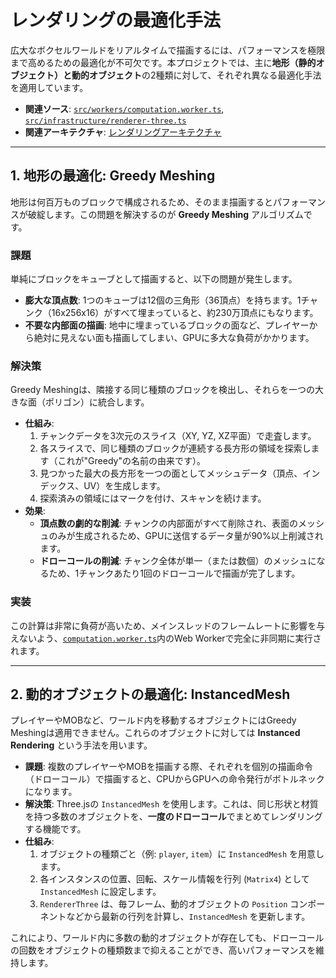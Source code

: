# レンダリングの最適化手法

広大なボクセルワールドをリアルタイムで描画するには、パフォーマンスを極限まで高めるための最適化が不可欠です。本プロジェクトでは、主に**地形（静的オブジェクト）**と**動的オブジェクト**の2種類に対して、それぞれ異なる最適化手法を適用しています。

-   **関連ソース**: [`src/workers/computation.worker.ts`](../../src/workers/computation.worker.ts), [`src/infrastructure/renderer-three.ts`](../../src/infrastructure/renderer-three.ts)
-   **関連アーキテクチャ**: [レンダリングアーキテクチャ](../architecture/rendering.md)

---

## 1. 地形の最適化: Greedy Meshing

地形は何百万ものブロックで構成されるため、そのまま描画するとパフォーマンスが破綻します。この問題を解決するのが **Greedy Meshing** アルゴリズムです。

### 課題

単純にブロックをキューブとして描画すると、以下の問題が発生します。
-   **膨大な頂点数**: 1つのキューブは12個の三角形（36頂点）を持ちます。1チャンク（16x256x16）がすべて埋まっていると、約230万頂点にもなります。
-   **不要な内部面の描画**: 地中に埋まっているブロックの面など、プレイヤーから絶対に見えない面も描画してしまい、GPUに多大な負荷がかかります。

### 解決策

Greedy Meshingは、隣接する同じ種類のブロックを検出し、それらを一つの大きな面（ポリゴン）に統合します。

-   **仕組み**:
    1.  チャンクデータを3次元のスライス（XY, YZ, XZ平面）で走査します。
    2.  各スライスで、同じ種類のブロックが連続する長方形の領域を探索します（これが"Greedy"の名前の由来です）。
    3.  見つかった最大の長方形を一つの面としてメッシュデータ（頂点、インデックス、UV）を生成します。
    4.  探索済みの領域にはマークを付け、スキャンを続けます。
-   **効果**:
    -   **頂点数の劇的な削減**: チャンクの内部面がすべて削除され、表面のメッシュのみが生成されるため、GPUに送信するデータ量が90%以上削減されます。
    -   **ドローコールの削減**: チャンク全体が単一（または数個）のメッシュになるため、1チャンクあたり1回のドローコールで描画が完了します。

### 実装

この計算は非常に負荷が高いため、メインスレッドのフレームレートに影響を与えないよう、[`computation.worker.ts`](../../src/workers/computation.worker.ts)内のWeb Workerで完全に非同期に実行されます。

---

## 2. 動的オブジェクトの最適化: InstancedMesh

プレイヤーやMOBなど、ワールド内を移動するオブジェクトにはGreedy Meshingは適用できません。これらのオブジェクトに対しては **Instanced Rendering** という手法を用います。

-   **課題**: 複数のプレイヤーやMOBを描画する際、それぞれを個別の描画命令（ドローコール）で描画すると、CPUからGPUへの命令発行がボトルネックになります。
-   **解決策**: Three.jsの `InstancedMesh` を使用します。これは、同じ形状と材質を持つ多数のオブジェクトを、**一度のドローコール**でまとめてレンダリングする機能です。
-   **仕組み**:
    1.  オブジェクトの種類ごと（例: `player`, `item`）に `InstancedMesh` を用意します。
    2.  各インスタンスの位置、回転、スケール情報を行列 (`Matrix4`) として `InstancedMesh` に設定します。
    3.  `RendererThree` は、毎フレーム、動的オブジェクトの `Position` コンポーネントなどから最新の行列を計算し、`InstancedMesh` を更新します。

これにより、ワールド内に多数の動的オブジェクトが存在しても、ドローコールの回数をオブジェクトの種類数まで抑えることができ、高いパフォーマンスを維持します。
